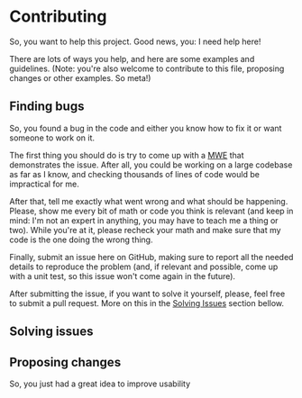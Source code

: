# Contributing

So, you want to help this project. Good news, you: I need help here!

There are lots of ways you help, and here are some examples and
guidelines. (Note: you're also welcome to contribute to this file, proposing
changes or other examples. So meta!)

## Finding bugs

So, you found a bug in the code and either you know how to fix it or want
someone to work on it.

The first thing you should do is try to come up with a [MWE][] that demonstrates
the issue. After all, you could be working on a large codebase as far as I know,
and checking thousands of lines of code would be impractical for me.

[MWE]: https://en.wikipedia.org/wiki/Minimal_Working_Example

After that, tell me exactly what went wrong and what should be happening.
Please, show me every bit of math or code you think is relevant (and keep in
mind: I'm not an expert in anything, you may have to teach me a thing or two).
While you're at it, please recheck your math and make sure that my code is
the one doing the wrong thing.

Finally, submit an issue here on GitHub, making sure to report all the needed
details to reproduce the problem (and, if relevant and possible, come up with a
unit test, so this issue won't come again in the future).

After submitting the issue, if you want to solve it yourself, please, feel free
to submit a pull request. More on this in the [Solving Issues](#solving-issues)
section bellow.

## Solving issues

## Proposing changes

So, you just had a great idea to improve usability
